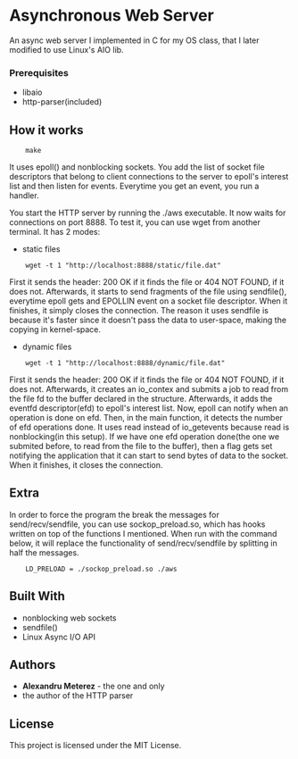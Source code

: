 # Asynchronous Web Server

An async web server I implemented in C for my OS class, that I later modified to use Linux's AIO lib.

### Prerequisites

- libaio
- http-parser(included)

## How it works

```
    make
```

It uses epoll() and nonblocking sockets. You add the list of socket file descriptors that belong to client connections to the server to epoll's interest list and then listen for events. Everytime you get an event, you run a handler.

You start the HTTP server by running the ./aws executable.
It now waits for connections on port 8888. To test it, you can use wget from another terminal.
It has 2 modes:
- static files
```
    wget -t 1 "http://localhost:8888/static/file.dat"
```
First it sends the header: 200 OK if it finds the file or 404 NOT FOUND, if it does not. Afterwards, it starts to send fragments of the file using sendfile(), everytime epoll gets and EPOLLIN event on a socket file descriptor. When it finishes, it simply closes the connection. The reason it uses sendfile is because it's faster since it doesn't pass the data to user-space, making the copying in kernel-space.

- dynamic files
```
    wget -t 1 "http://localhost:8888/dynamic/file.dat"
```
First it sends the header: 200 OK if it finds the file or 404 NOT FOUND, if it does not. Afterwards, it creates an io_contex and submits a job to read from the file fd to the buffer declared in the structure. Afterwards, it adds the eventfd descriptor(efd) to epoll's interest list. Now, epoll can notify when an operation is done on efd. Then, in the main function, it detects the number of efd operations done. It uses read instead of io_getevents because read is nonblocking(in this setup). If we have one efd operation done(the one we submited before, to read from the file to the buffer), then a flag gets set notifying the application that it can start to send bytes of data to the socket. When it finishes, it closes the connection.

## Extra
In order to force the program the break the messages for send/recv/sendfile, you can use sockop_preload.so, which has hooks written on top of the functions I mentioned. When run with the command below, it will replace the functionality of send/recv/sendfile by splitting in half the messages.

```
    LD_PRELOAD = ./sockop_preload.so ./aws
```

## Built With

- nonblocking web sockets
- sendfile()
- Linux Async I/O API


## Authors

* **Alexandru Meterez** - the one and only
* the author of the HTTP parser
## License

This project is licensed under the MIT License.